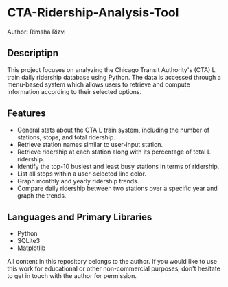 # CTA-Ridership-Analysis-Tool
Author: Rimsha Rizvi

## Descriptipn
This project focuses on analyzing the Chicago Transit Authority's (CTA) L train daily ridership database using Python. The data is accessed through a menu-based system which allows users to retrieve and compute information according to their selected options.

## Features
- General stats about the CTA L train system, including the number of stations, stops, and total ridership.
- Retrieve station names similar to user-input station.
- Retrieve ridership at each station along with its percentage of total L ridership.
- Identify the top-10 busiest and least busy stations in terms of ridership.
- List all stops within a user-selected line color.
- Graph monthly and yearly ridership trends.
- Compare daily ridership between two stations over a specific year and graph the trends.

## Languages and Primary Libraries
- Python
- SQLite3
- Matplotlib

All content in this repository belongs to the author. If you would like to use this work for educational or other non-commercial purposes, don't hesitate to get in touch with the author for permission.
